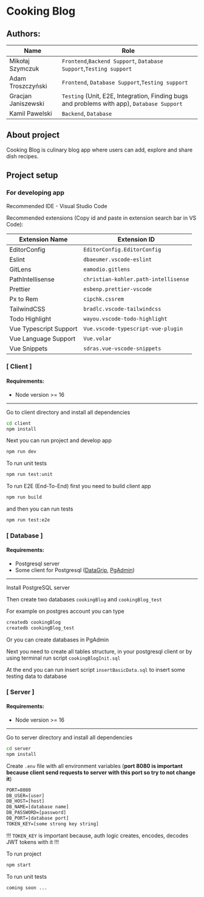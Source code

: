 # Cooking Blog
## Authors:

| Name | Role |
|---|---|
| Mikołaj Szymczuk | `Frontend`,`Backend Support`, `Database Support`,`Testing support` |
| Adam Troszczyński | `Frontend`, `Database Support`,`Testing support` |
| Gracjan Janiszewski | `Testing` (Unit, E2E, Integration, Finding bugs and problems with app), `Database Support` |
| Kamil Pawelski | `Backend`, `Database` |

## About project

Cooking Blog is culinary blog app where users can add, explore and share dish recipes.

## Project setup

### For developing app

Recommended IDE - Visual Studio Code

Recommended extensions (Copy id and paste in extension search bar in VS Code):

| Extension Name | Extension ID |
| --- | --- |
| EditorConfig | `EditorConfig.EditorConfig` |
| Eslint | `dbaeumer.vscode-eslint` |
| GitLens | `eamodio.gitlens` |
| PathIntellisense | `christian-kohler.path-intellisense` |
| Prettier | `esbenp.prettier-vscode` |
| Px to Rem | `cipchk.cssrem` |
| TailwindCSS | `bradlc.vscode-tailwindcss` |
| Todo Highlight | `wayou.vscode-todo-highlight` |
| Vue Typescript Support | `Vue.vscode-typescript-vue-plugin` |
| Vue Language Support | `Vue.volar` |
| Vue Snippets | `sdras.vue-vscode-snippets` |

### [ Client ]

#### Requirements:
- Node version >= 16

---

Go to client directory and install all dependencies

```sh
cd client
npm install
```

Next you can run project and develop app

```sh
npm run dev
```

To run unit tests

```sh
npm run test:unit
```

To run E2E (End-To-End) first you need to build client app

```sh
npm run build
```

and then you can run tests

```sh
npm run test:e2e
```

### [ Database ]

#### Requirements:
- Postgresql server
- Some client for Postgresql ([DataGrip](https://www.jetbrains.com/datagrip/?source=google&medium=cpc&campaign=EMEA_en_PL_DataGrip_Branded&term=datagrip&content=555122603706&gad=1&gclid=CjwKCAiA1MCrBhAoEiwAC2d64a92Dslmaw4l5vO643oLb8gHv2dxRpahbWFs2vdcGVfMBEEh9jCgLRoCK3IQAvD_BwE), [PgAdmin](https://www.pgadmin.org/download/))

---

Install PostgreSQL server

Then create two databases `cookingBlog` and `cookingBlog_test`

For example on postgres account you can type
```sh
createdb cookingBlog
createdb cookingBlog_test
```

Or you can create databases in PgAdmin

Next you need to create all tables structure, in your postgresql client or by using terminal run script `cookingBlogInit.sql`

At the end you can run insert script `insertBasicData.sql` to insert some testing data to database

### [ Server ]

#### Requirements:
- Node version >= 16

---

Go to server directory and install all dependencies

```sh
cd server
npm install
```

Create `.env` file with all environment variables (<b>port 8080 is important because client send requests to server with this port so try to not change it</b>)

```txt
PORT=8080
DB_USER=[user]
DB_HOST=[host]
DB_NAME=[database name]
DB_PASSWORD=[password]
DB_PORT=[database port]
TOKEN_KEY=[some strong key string]
```

!!! `TOKEN_KEY` is important because, auth logic creates, encodes, decodes JWT tokens with it !!!

To run project

```sh
npm start
```

To run unit tests

```sh
coming soon ...
```
